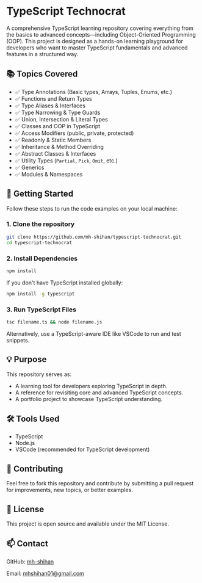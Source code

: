 # TypeScript Technocrat

A comprehensive TypeScript learning repository covering everything from the basics to advanced concepts—including Object-Oriented Programming (OOP). This project is designed as a hands-on learning playground for developers who want to master TypeScript fundamentals and advanced features in a structured way.

## 📚 Topics Covered

- ✅ Type Annotations (Basic types, Arrays, Tuples, Enums, etc.)
- ✅ Functions and Return Types
- ✅ Type Aliases & Interfaces
- ✅ Type Narrowing & Type Guards
- ✅ Union, Intersection & Literal Types
- ✅ Classes and OOP in TypeScript
- ✅ Access Modifiers (public, private, protected)
- ✅ Readonly & Static Members
- ✅ Inheritance & Method Overriding
- ✅ Abstract Classes & Interfaces
- ✅ Utility Types (`Partial`, `Pick`, `Omit`, etc.)
- ✅ Generics
- ✅ Modules & Namespaces

## 🚀 Getting Started

Follow these steps to run the code examples on your local machine:

### 1. Clone the repository

```bash
git clone https://github.com/mh-shihan/typescript-technocrat.git
cd typescript-technocrat
```

### 2. Install Dependencies

```bash
npm install
```

If you don't have TypeScript installed globally:

```bash
npm install -g typescript
```

### 3. Run TypeScript Files

```bash
tsc filename.ts && node filename.js
```

Alternatively, use a TypeScript-aware IDE like VSCode to run and test snippets.

## 💡 Purpose

This repository serves as:

- A learning tool for developers exploring TypeScript in depth.
- A reference for revisiting core and advanced TypeScript concepts.
- A portfolio project to showcase TypeScript understanding.

## 🛠 Tools Used

- TypeScript
- Node.js
- VSCode (recommended for TypeScript development)

## 🤝 Contributing

Feel free to fork this repository and contribute by submitting a pull request for improvements, new topics, or better examples.

## 📜 License

This project is open source and available under the MIT License.

## 📫 Contact

GitHub: [mh-shihan](https://github.com/mh-shihan)

Email: mhshihan01@gmail.com
